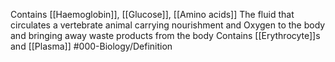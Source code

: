 Contains [[Haemoglobin]], [[Glucose]], [[Amino acids]]
The fluid that circulates a vertebrate animal carrying nourishment and Oxygen to the body and bringing away waste products from the body
Contains [[Erythrocyte]]s and [[Plasma]]
#000-Biology/Definition 